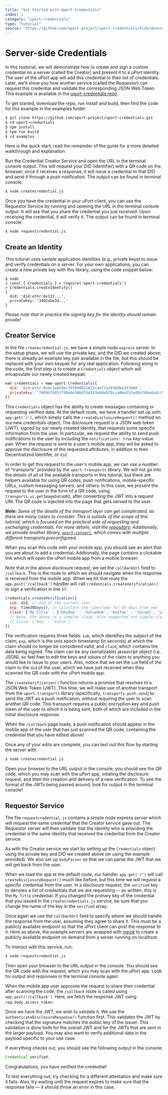 ```yaml
---
title: "Get Started with Uport-Credentials"
index: 1
category: "uport-credentials"
type: "tutorial"
source: "https://github.com/uport-project/uport-credentials/blob/develop/docs/guides/tutorial.md"
---
```


# Server-side Credentials

In this toutorial, we will demonstrate how to create and sign a custom credential on a server (called the Creator) and present it to a uPort identity. The user of the uPort app will add this credential to their list of credentials. Later, we'll show you how another service (called the Requestor) can request this credential and validate the corresponding JSON Web Token. This example is available in the [uport-credentials repo](github.com/uport-project/uport-credentials).

To get started, download the repo, run install and build, then find the code for this example in the examples folder:

``` bash
$ git clone https://github.com/uport-project/uport-credentials.git
$ cd uport-credentials
$ npm install
$ npm run build
$ cd examples
```

Here is the quick start, read the remainder of the guide for a more detailed walkthrough and explanation.

Run the Credential Creator Service and open the URL in the terminal console output. This will request your DID (identifier) with a QR code on the browser; once it receives a response, it will issue a credential to that DID and send it through a push notification. The output can be found in terminal console.

``` bash
$ node createcredential.js
```

Once you have the credential in your uPort client, you can use the Requestor Service by running and opening the URL in the terminal console output. It will ask that you share the credential you just received. Upon receiving the credential, it will verify it. The output can be found in terminal console.

``` bash
$ node requestcredential.js
```

## Create an Identity

This tutorial uses sample application identities (e.g., private keys) to issue and verify credentials on a server. For your own applications, you can create a new private key with this library, using the code snippet below:

```
$ node
> const { Credentials } = require('uport-credentials')
> Credentials.createIdentity()
{
  did: 'did:ethr:0x123...',
  privateKey: '3402abe3d...'
}
```

*Please note that in practice the signing key for the identity should remain private!*

## Creator Service

In the file `createcredential.js`, we have a simple node `express` server. In the setup phase, we will use the private key, and the DID we created above; there is already an example key pair available in the file, but this should be replaced with your own keypair for any real application. Following along in the code, the first step is to create a `Credentials` object which will encapsulate our newly created keypair.

```js
var credentials = new uport.Credentials({
  did: 'did:ethr:0xbc3ae59bc76f894822622cdef7a2018dbe353840',
  privateKey: '74894f8853f90e6e3d6dfdd343eb0eb70cca06e552ed8af80adadcc573b35da3'
})
```

This `Credentials` object has the ability to create messages containing or requesting verified data.  At the default route, we have a handler set up with `app.get('/')`, which simply calls the `createDisclosureRequest()` method on our new credentials object.  The disclosure request is a JSON web token (JWT), signed by our newly created identity, that requests some specific information from the user.  In particular, we request the ability to send push notifications to the user by including the `notifications: true` key-value pair.  When the request is sent to a user's mobile app, they will be asked to approve the disclosure of the requested attributes, in addition to their Decentralized Identifer, or `did`.

In order to get this request to the user's mobile app, we can use a number of "transports" provided by the `uport-transports` library.  We will not go into the details of all of the available transports in this tutorial, but there are helpers available for using QR codes, push notifications, mobile-specific URLs, custom messaging servers, and others.  In this case, we present the request to the user in the form of a QR code, using `transports.ui.getImageDataURI`, after converting the JWT into a request URI.  The QR code is injected into the  page that gets served to the user.

_**Note:** Some of the details of the transport layer can get complicated, as there are many cases to consider.  This is outside of the scope of this tutorial, which is focused on the practical side of requesting and exchanging credentials. For more details, visit the [repository](https://github.com/uport-project/uport-transports). Additionally, we provide another library, [`uport-connect`](https://github.com/uport-project/uport-connect), which comes with multiple different transports preconfigured._ 

When you scan this code with your mobile app, you should see an alert that you are about to add a credential.  Addtionally, the page contains a clickable link which will open the uPort mobile app from a mobile browser.

Note that in the above disclosure request, we set the `callbackUrl` field to `/callback`.  This is the route to which we should navigate when the response is received from the mobile app.  When we hit that route the `app.post('/callback')` handler will call `credentials.createVerification()` to sign a verification in line `57`.  
```javascript
credentials.createVerification({
  sub: did, // did of the current user
  exp: Time30Days(), // calculate the timestamp for 30 days from now
  claim: {'My Title' : {'KeyOne' : 'ValueOne', 'KeyTwo' : 'Value2', 'Last Key' : 'Last Value'} }
  // Note, the above is a complex claim. Also supported are simple claims:
  // claim: {'Key' : 'Value'}
})
```
The verification requires three fields: `sub`, which identifies the *subject* of the claim; `exp`, which is the unix epoch timestamp (in seconds) at which the claim should no longer be considered valid; and `claim`, which contains the data being signed. The claim can be any (serializable) javascript object (i.e. JSON), so feel free to edit the keys and values of the claim to anything you would like to issue to your users.  Also, notice that we set the `sub` field of the claim to the `did` of the user, which we have just received when they scanned the QR code with the uPort mobile app. 

The `createVerification()` function returns a promise that resolves to a JSON Web Token (JWT). This time, we will make use of another transport from the `uport-transports` library (specifically, `transports.push.send`) to send the JWT as a push notification, without requiring the user to scan another QR code.  This transport requires a public encryption key and push token of the user to which it is being sent, both of which are included in the initial disclosure response.

When the `/callback` page loads, a push notification should appear in the mobile app of the user that has just scanned the QR code, containing the credential that you have edited above!

Once any of your edits are complete, you can test out this flow by starting the server with:
```bash
$ node createcredential.js
```

Open your browser to the URL output in the console; you should see the QR code, which you may scan with the uPort app, intiating the disclosure request, and then the creation and delivery of a new verification. To see the format of the JWTs being passed around, look for output in the terminal console!

## Requestor Service

The file `requestcredential.js` contains a simple node express server which will request the same credential that the Creator service gave out. The Requestor server will then validate that the identity who is providing the credential is the same identity that received the credential from the Creator service.

As with the Creator service we start by setting up the `Credentials` object using the private key and DID we created above (or using the example provided). We also set up `bodyParser` so that we can parse the JWT that we will get back from the user.

When we load the app at the default route, our handler `app.get('/')` will call `createDisclosureRequest()` much like before, but this time we will request a specific credential from the user.  In a disclsoure request, the  `verified` key to denotes a list of credentials that we are requesting -- as written, this is the `My Title` credential.  If you changed the primary key of the credential that you issued in the `createcredentials.js` service, be sure that you change the name of the key in the `verified` array.

Once again we use the `callbackUrl` field to specify where we should handle the response from the user, assuming they agree to share it.  This must be a publicly available endpoint so that the uPort client can post the response to it. Here as above, the example servers are wrapped with [ngrok]() to create a publicly available endpoint on demand from a server running on localhost.

To interact with this service, run:

```bash
$ node requestcredential.js
```

Then open your browser to the URL output in the console. You should see the QR code with the request, which you may scan with the uPort app. Look for output and responses in the terminal console again.

When the mobile app user approves the request to share their credential after scanning the code, the `/callback` route is called using `app.post('/callback')`. Here, we fetch the response JWT using `req.body.access_token`.

Once we have the JWT, we wish to validate it. We use the `authenticateDisclosureResponse()` function first. This validates the JWT by checking that the signature matches the public key of the issuer. This validation is done both for the overall JWT and for the JWTs that are sent in the larger payload. You may also want to verify additional data in the payload specific to your use case.

If everything checks out, you should see the following output in the console:

```js
Credential verified.
```
Congratulations, you have verified the credential!

To test everything out, try checking for a different attestation and make sure it fails. Also, try waiting until the request expires to make sure that the response fails &mdash; it should throw an error in this case.
